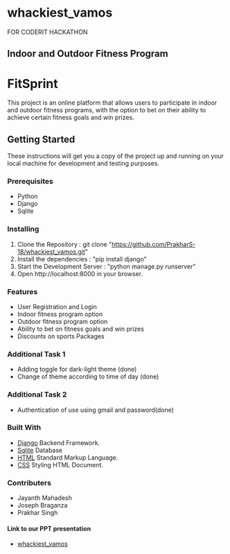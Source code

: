# whackiest_vamos
FOR CODERIT HACKATHON

## Indoor and Outdoor Fitness Program
# FitSprint
This project is an online platform that allows users to participate in indoor and outdoor fitness programs, with the option to bet on their ability to achieve certain fitness goals and win prizes.

## Getting Started
These instructions will get you a copy of the project up and running on your local machine for development and testing purposes.

### Prerequisites
* Python
* Django
* Sqlite

### Installing
1.  Clone the Repository : git clone "https://github.com/PrakharS-18/whackiest_vamos.git"
2.  Install the dependencies : "pip install django"
3.  Start the Development Server : "python manage.py runserver"
4.  Open http://localhost:8000 in your browser.

### Features
* User Registration and Login
* Indoor fitness program option
* Outdoor fitness program option
* Ability to bet on fitness goals and win prizes
* Discounts on sports Packages

### Additional Task 1
* Adding toggle for dark-light theme (done)
* Change of theme according to time of day (done)

### Additional Task 2
* Authentication of use using gmail and password(done)



### Built With

* [Django](https://www.djangoproject.com/) Backend Framework.
* [Sqlite](https://sqlite.org/index.html) Database
* [HTML](https://www.w3schools.com/html/) Standard Markup Language.
* [CSS](https://www.w3schools.com/css/) Styling HTML Document.

### Contributers
* Jayanth Mahadesh
* Joseph Braganza
* Prakhar Singh

#### Link to our PPT presentation
* [whackiest_vamos](https://docs.google.com/presentation/d/1X_eCBIlas4nPd1oXK08-mzN5F4JOH3HampO1FuwAIUc/edit?usp=sharing)


